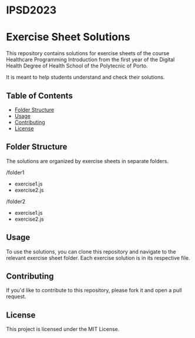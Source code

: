# IPSD2023

# Exercise Sheet Solutions

This repository contains solutions for exercise sheets of the course Healthcare Programming Introduction from the first year of the Digital Health Degree of Health School of the Polytecnic of Porto. 

It is meant to help students understand and check their solutions.

## Table of Contents
- [Folder Structure](#folder-structure)
- [Usage](#usage)
- [Contributing](#contributing)
- [License](#license)


## Folder Structure
The solutions are organized by exercise sheets in separate folders.

/folder1
- exercise1.js
- exercise2.js

/folder2
- exercise1.js
- exercise2.js

## Usage
To use the solutions, you can clone this repository and navigate to the relevant exercise sheet folder. Each exercise solution is in its respective file.


## Contributing

If you'd like to contribute to this repository, please fork it and open a pull request.

## License

This project is licensed under the MIT License.